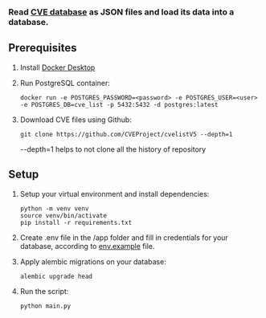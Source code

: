 ### Read [CVE database](https://github.com/CVEProject/cvelistV5) as JSON files and load its data into a database.

## Prerequisites

1. Install [Docker Desktop](https://www.docker.com/products/docker-desktop)

2. Run PostgreSQL container:

	```shell
	docker run -e POSTGRES_PASSWORD=<password> -e POSTGRES_USER=<user> -e POSTGRES_DB=cve_list -p 5432:5432 -d postgres:latest
	```

3. Download CVE files using Github:
	```shell
	git clone https://github.com/CVEProject/cvelistV5 --depth=1
	```

	--depth=1 helps to not clone all the history of repository

## Setup

1. Setup your virtual environment and install dependencies:

   ```shell
   python -m venv venv
   source venv/bin/activate
   pip install -r requirements.txt
   ```

2. Create .env file in the /app folder and fill in credentials for your database, according to [env.example](https://github.com/Karinmia/rd-async-course/blob/main/lesson6/app/env.example) file.

3. Apply alembic migrations on your database:

   ```shell
   alembic upgrade head
   ```

4. Run the script:

   ```shell
   python main.py
   ```
